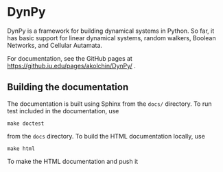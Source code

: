 DynPy
=====

DynPy is a framework for building dynamical systems in Python.  So far, it has basic support for linear dynamical systems, random walkers, Boolean Networks, and Cellular Autamata.

For documentation, see the GitHub pages at https://github.iu.edu/pages/akolchin/DynPy/ .  


Building the documentation
--------------------------

The documentation is built using Sphinx from the ``docs/`` directory.  To run test included in the documentation, use

``make doctest``

from the ``docs`` directory.  To build the HTML documentation locally, use

``make html``

To make the HTML documentation and push it 
